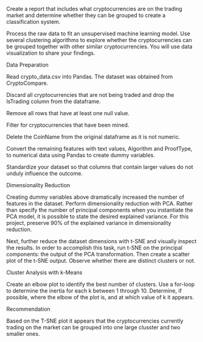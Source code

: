 Create a report that includes what cryptocurrencies are on the trading market and determine whether they can be grouped to create a classification system.


Process the raw data to fit an unsupervised machine learning model. Use several clustering algorithms to explore whether the cryptocurrencies can be grouped together with other similar cryptocurrencies. You will use data visualization to share your findings. 


Data Preparation


Read crypto_data.csv into Pandas. The dataset was obtained from CryptoCompare.


Discard all cryptocurrencies that are not being traded and drop the IsTrading column from the dataframe.


Remove all rows that have at least one null value.


Filter for cryptocurrencies that have been mined.


Delete the CoinName from the original dataframe as it is not numeric. 


Convert the remaining features with text values, Algorithm and ProofType, to numerical data using Pandas to create dummy variables. 


Standardize your dataset so that columns that contain larger values do not unduly influence the outcome.



Dimensionality Reduction


Creating dummy variables above dramatically increased the number of features in the dataset. Perform dimensionality reduction with PCA. Rather than specify the number of principal components when you instantiate the PCA model, it is possible to state the desired explained variance. For this project, preserve 90% of the explained variance in dimensionality reduction. 


Next, further reduce the dataset dimensions with t-SNE and visually inspect the results. In order to accomplish this task, run t-SNE on the principal components: the output of the PCA transformation. Then create a scatter plot of the t-SNE output. Observe whether there are distinct clusters or not.



Cluster Analysis with k-Means

Create an elbow plot to identify the best number of clusters. Use a for-loop to determine the inertia for each k between 1 through 10. Determine, if possible, where the elbow of the plot is, and at which value of k it appears.


Recommendation

Based on the T-SNE plot it appears that the cryptocurrencies currently trading on the market can be grouped into one large clusster and two smaller ones. 
